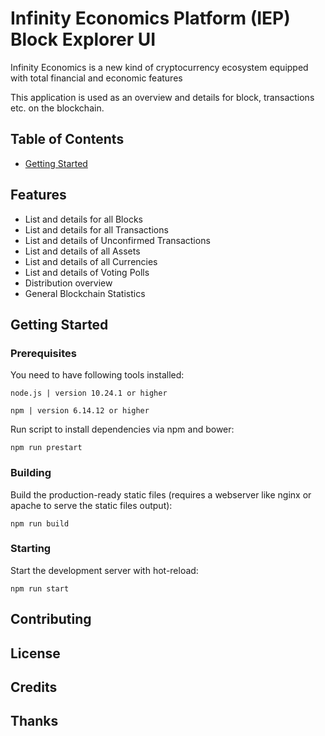 # Infinity Economics Platform (IEP) Block Explorer UI
Infinity Economics is a new kind of cryptocurrency ecosystem equipped with total financial and economic features

This application is used as an overview and details for block, transactions etc. on the blockchain.

## Table of Contents
- [Getting Started](#getting-started)


## Features
- List and details for all Blocks
- List and details for all Transactions
- List and details of Unconfirmed Transactions
- List and details of all Assets
- List and details of all Currencies
- List and details of Voting Polls
- Distribution overview
- General Blockchain Statistics

## Getting Started
### Prerequisites

You need to have following tools installed:
````
node.js | version 10.24.1 or higher
````
````
npm | version 6.14.12 or higher
````

Run script to install dependencies via npm and bower:
````
npm run prestart
````

### Building

Build the production-ready static files (requires a webserver like nginx or apache to serve the static files output):
````
npm run build
````

### Starting

Start the development server with hot-reload:
````
npm run start
````

## Contributing

## License


## Credits


## Thanks

